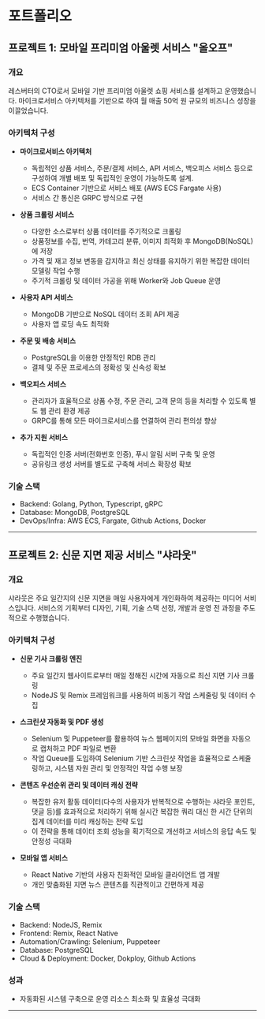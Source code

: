 # 포트폴리오

## 프로젝트 1: 모바일 프리미엄 아울렛 서비스 "올오프"

### 개요
레스버터의 CTO로서 모바일 기반 프리미엄 아울렛 쇼핑 서비스를 설계하고 운영했습니다. 마이크로서비스 아키텍처를 기반으로 하여 월 매출 50억 원 규모의 비즈니스 성장을 이끌었습니다.


### 아키텍처 구성
- **마이크로서비스 아키텍처**
  - 독립적인 상품 서비스, 주문/결제 서비스, API 서비스, 백오피스 서비스 등으로 구성하여 개별 배포 및 독립적인 운영이 가능하도록 설계.
  - ECS Container 기반으로 서비스 배포 (AWS ECS Fargate 사용)
  - 서비스 간 통신은 GRPC 방식으로 구현

- **상품 크롤링 서비스**
  - 다양한 소스로부터 상품 데이터를 주기적으로 크롤링
  - 상품정보를 수집, 번역, 카테고리 분류, 이미지 최적화 후 MongoDB(NoSQL)에 저장
  - 가격 및 재고 정보 변동을 감지하고 최신 상태를 유지하기 위한 복잡한 데이터 모델링 작업 수행
  - 주기적 크롤링 및 데이터 가공을 위해 Worker와 Job Queue 운영

- **사용자 API 서비스**
  - MongoDB 기반으로 NoSQL 데이터 조회 API 제공
  - 사용자 앱 로딩 속도 최적화

- **주문 및 배송 서비스**
  - PostgreSQL을 이용한 안정적인 RDB 관리
  - 결제 및 주문 프로세스의 정확성 및 신속성 확보

- **백오피스 서비스**
  - 관리자가 효율적으로 상품 수정, 주문 관리, 고객 문의 등을 처리할 수 있도록 별도 웹 관리 환경 제공
  - GRPC를 통해 모든 마이크로서비스를 연결하여 관리 편의성 향상

- **추가 지원 서비스**
  - 독립적인 인증 서버(전화번호 인증), 푸시 알림 서버 구축 및 운영
  - 공유링크 생성 서버를 별도로 구축해 서비스 확장성 확보

### 기술 스택
- Backend: Golang, Python, Typescript, gRPC
- Database: MongoDB, PostgreSQL
- DevOps/Infra: AWS ECS, Fargate, Github Actions, Docker


---



## 프로젝트 2: 신문 지면 제공 서비스 "샤라웃"

### 개요
샤라웃은 주요 일간지의 신문 지면을 매일 사용자에게 개인화하여 제공하는 미디어 서비스입니다. 서비스의 기획부터 디자인, 기획, 기술 스택 선정, 개발과 운영 전 과정을 주도적으로 수행했습니다.

### 아키텍처 구성
- **신문 기사 크롤링 엔진**
  - 주요 일간지 웹사이트로부터 매일 정해진 시간에 자동으로 최신 지면 기사 크롤링
  - NodeJS 및 Remix 프레임워크를 사용하여 비동기 작업 스케줄링 및 데이터 수집

- **스크린샷 자동화 및 PDF 생성**
  - Selenium 및 Puppeteer를 활용하여 뉴스 웹페이지의 모바일 화면을 자동으로 캡처하고 PDF 파일로 변환
  - 작업 Queue를 도입하여 Selenium 기반 스크린샷 작업을 효율적으로 스케줄링하고, 시스템 자원 관리 및 안정적인 작업 수행 보장

- **콘텐츠 우선순위 관리 및 데이터 캐싱 전략**
  - 복잡한 유저 활동 데이터(다수의 사용자가 반복적으로 수행하는 샤라웃 포인트, 댓글 등)를 효과적으로 처리하기 위해 실시간 복잡한 쿼리 대신 한 시간 단위의 집계 데이터를 미리 캐싱하는 전략 도입
  - 이 전략을 통해 데이터 조회 성능을 획기적으로 개선하고 서비스의 응답 속도 및 안정성 극대화

- **모바일 앱 서비스**
  - React Native 기반의 사용자 친화적인 모바일 클라이언트 앱 개발
  - 개인 맞춤화된 지면 뉴스 콘텐츠를 직관적이고 간편하게 제공

### 기술 스택
- Backend: NodeJS, Remix
- Frontend: Remix, React Native
- Automation/Crawling: Selenium, Puppeteer
- Database: PostgreSQL
- Cloud & Deployment: Docker, Dokploy, Github Actions

### 성과
- 자동화된 시스템 구축으로 운영 리소스 최소화 및 효율성 극대화

---
